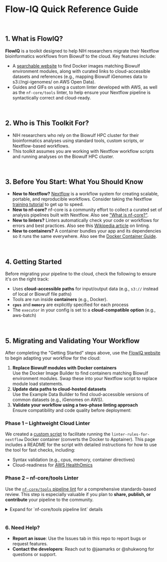 # Flow-IQ Quick Reference Guide

<br>

## 1. What is FlowIQ?
   
**FlowIQ** is a toolkit designed to help NIH researchers migrate their Nextflow bioinformatics workflows from Biowulf to the cloud.
Key features include:
- A [searchable website](https://nci-dceg.github.io/Flow-IQ/) to find Docker images matching Biowulf environment modules, along with curated links to cloud-accessible datasets and references (e.g., mapping Biowulf iGenomes data to s3://ngi-igenomes/ on AWS Open Data).
- Guides and GIFs on using a custom linter developed with AWS, as well as the `nf-core/tools` linter, to help ensure your Nextflow pipeline is syntactically correct and cloud-ready.
  
<br>



## 2. Who is This Toolkit For?
- NIH researchers who rely on the Biowulf HPC cluster for their bioinformatics analyses using standard tools, custom scripts, or Nextflow-based workflows.
- This toolkit assumes you are working with Nextflow workflow scripts and running analyses on the Biowulf HPC cluster.

<br>



## 3. Before You Start: What You Should Know

   - **New to Nextflow?** [Nextflow](https://nextflow.io/docs/latest/index.html) is a workflow system for creating scalable, portable, and reproducible workflows. Consider taking the Nextflow [training tutorial](https://training.nextflow.io/2.0/) to get up to speed.
   - **New to nf-core?** nf-core is a community effort to collect a curated set of analysis pipelines built with Nextflow. Also see ["What is nf-core?"](https://nf-co.re/docs/usage/getting_started/introduction).
   - **New to linters?** Linters automatically check your code or workflows for errors and best practices. Also see this [Wikipedia article](https://en.wikipedia.org/wiki/Lint_(software)) on linting.
   - **New to containers?** A container bundles your app and its dependencies so it runs the same everywhere. Also see the [Docker Container Guide](https://docs.docker.com/get-started/workshop/).
   
<br>



## 4. Getting Started
   
Before migrating your pipeline to the cloud, check the following to ensure it's on the right track: 
- Uses **cloud-accessible paths** for input/output data (e.g., `s3://` instead of local or Biowulf file paths)
- Tools are run inside **containers** (e.g., Docker).
- **`cpus`** and **`memory`** are explicitly specified for each process
- The `executor` in your config is set to a **cloud-compatible option** (e.g., aws-batch)

<br>



## 5. Migrating and Validating Your Workflow
After completing the "Getting Started" steps above, use the [FlowIQ website](https://nci-dceg.github.io/Flow-IQ/) to begin adapting your workflow for the cloud:

1. **Replace Biowulf modules with Docker containers**<br>
Use the Docker Image Builder to find containers matching Biowulf environment modules. Swap these into your Nextflow script to replace module load statements.
1. **Update data paths to cloud-hosted datasets**<br>
Use the Example Data Builder to find cloud-accessible versions of common datasets (e.g., iGenomes on AWS).
1. **Validate your workflow using a two-phase linting approach**<br>
Ensure compatibility and code quality before deployment:

### Phase 1 – Lightweight Cloud Linter
We created a [custom script](https://github.com/NCI-DCEG/Flow-IQ/tree/main/scripts) to facilitate running the `linter-rules-for-nextflow` Docker container (converts the Docker to Apptainer).
This page includes a README for the script with detailed instructions for how to use the tool for fast checks, including:
- Syntax validation (e.g., cpus, memory, container directives)
- Cloud-readiness for [AWS HealthOmics](https://aws.amazon.com/healthomics/)
   
### Phase 2 – nf-core/tools Linter
Use the [`nf-core/tools` pipeline lint](https://nf-co.re/docs/guidelines/pipelines/requirements/linting) for a comprehensive standards-based review. This step is especially valuable if you plan to **share, publish, or contribute** your pipeline to the community.

<details>
  <summary>Expand for `nf-core/tools pipeline lint` details</summary>

**Why use nf-core/tools?**
The `nf-core` initiative promotes standardized, reproducible pipelines for the bioinformatics community. The linting tool checks your pipeline against [core requirements](https://nf-co.re/docs/guidelines/pipelines/overview) and highlights areas for improvement.

* Ensures your pipeline adheres to community best practices
* Verifies metadata, naming conventions, documentation, and structure
* Flags both required and [recommended](https://nf-co.re/docs/guidelines/pipelines/overview#recommendations) improvements

If your goal is collaboration or publication, using this tool is highly recommended.

</details>


<br>


### 6. Need Help?
* **Report an issue**: Use the Issues tab in this repo to report bugs or request features.
* **Contact the developers**: Reach out to @jaamarks or @shukwong for questions or support.
